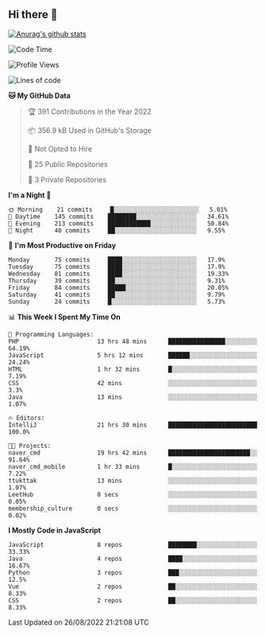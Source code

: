 ## Hi there 👋

[![Anurag's github stats](https://github-readme-stats.vercel.app/api?username=Songwonseok)](https://github.com/anuraghazra/github-readme-stats)



<!--START_SECTION:waka-->
![Code Time](http://img.shields.io/badge/Code%20Time-1%2C730%20hrs%2051%20mins-blue)

![Profile Views](http://img.shields.io/badge/Profile%20Views-0-blue)

![Lines of code](https://img.shields.io/badge/From%20Hello%20World%20I%27ve%20Written-3%20Million%20lines%20of%20code-blue)

**🐱 My GitHub Data** 

> 🏆 391 Contributions in the Year 2022
 > 
> 📦 356.9 kB Used in GitHub's Storage 
 > 
> 🚫 Not Opted to Hire
 > 
> 📜 25 Public Repositories 
 > 
> 🔑 3 Private Repositories  
 > 
**I'm a Night 🦉** 

```text
🌞 Morning    21 commits     █░░░░░░░░░░░░░░░░░░░░░░░░   5.01% 
🌆 Daytime    145 commits    ████████░░░░░░░░░░░░░░░░░   34.61% 
🌃 Evening    213 commits    ████████████░░░░░░░░░░░░░   50.84% 
🌙 Night      40 commits     ██░░░░░░░░░░░░░░░░░░░░░░░   9.55%

```
📅 **I'm Most Productive on Friday** 

```text
Monday       75 commits     ████░░░░░░░░░░░░░░░░░░░░░   17.9% 
Tuesday      75 commits     ████░░░░░░░░░░░░░░░░░░░░░   17.9% 
Wednesday    81 commits     ████░░░░░░░░░░░░░░░░░░░░░   19.33% 
Thursday     39 commits     ██░░░░░░░░░░░░░░░░░░░░░░░   9.31% 
Friday       84 commits     █████░░░░░░░░░░░░░░░░░░░░   20.05% 
Saturday     41 commits     ██░░░░░░░░░░░░░░░░░░░░░░░   9.79% 
Sunday       24 commits     █░░░░░░░░░░░░░░░░░░░░░░░░   5.73%

```


📊 **This Week I Spent My Time On** 

```text
💬 Programming Languages: 
PHP                      13 hrs 48 mins      ████████████████░░░░░░░░░   64.19% 
JavaScript               5 hrs 12 mins       ██████░░░░░░░░░░░░░░░░░░░   24.24% 
HTML                     1 hr 32 mins        █░░░░░░░░░░░░░░░░░░░░░░░░   7.19% 
CSS                      42 mins             ░░░░░░░░░░░░░░░░░░░░░░░░░   3.3% 
Java                     13 mins             ░░░░░░░░░░░░░░░░░░░░░░░░░   1.07%

🔥 Editors: 
IntelliJ                 21 hrs 30 mins      █████████████████████████   100.0%

🐱‍💻 Projects: 
naver_cmd                19 hrs 42 mins      ███████████████████████░░   91.64% 
naver_cmd_mobile         1 hr 33 mins        █░░░░░░░░░░░░░░░░░░░░░░░░   7.22% 
ttukttak                 13 mins             ░░░░░░░░░░░░░░░░░░░░░░░░░   1.07% 
LeetHub                  0 secs              ░░░░░░░░░░░░░░░░░░░░░░░░░   0.05% 
membership_culture       0 secs              ░░░░░░░░░░░░░░░░░░░░░░░░░   0.02%

```

**I Mostly Code in JavaScript** 

```text
JavaScript               8 repos             ████████░░░░░░░░░░░░░░░░░   33.33% 
Java                     4 repos             ████░░░░░░░░░░░░░░░░░░░░░   16.67% 
Python                   3 repos             ███░░░░░░░░░░░░░░░░░░░░░░   12.5% 
Vue                      2 repos             ██░░░░░░░░░░░░░░░░░░░░░░░   8.33% 
CSS                      2 repos             ██░░░░░░░░░░░░░░░░░░░░░░░   8.33%

```



 Last Updated on 26/08/2022 21:21:08 UTC
<!--END_SECTION:waka-->
